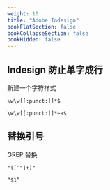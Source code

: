 ```yaml
---
weight: 10
title: "Adobe Indesign"
bookFlatSection: false
bookCollapseSection: false
bookHidden: false
---
```


## Indesign 防止单字成行

新建一个字符样式

```
\w\w[[:punct:]]*$
```

```
\w\w[[:punct:]]*~a$
```

## 替换引号

GREP 替换

```
"([^"]+)"
```

```
“$1”
```